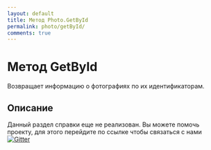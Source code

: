 ```yaml
---
layout: default
title: Метод Photo.GetById
permalink: photo/getById/
comments: true
---
```

# Метод GetById
Возвращает информацию о фотографиях по их идентификаторам.

## Описание
Данный раздел справки еще не реализован. Вы  можете помочь проекту, для этого перейдите по ссылке чтобы связаться с нами [![Gitter](https://badges.gitter.im/Join%20Chat.svg)](https://gitter.im/vknet/vk?utm_source=badge&utm_medium=badge&utm_campaign=pr-badge)
